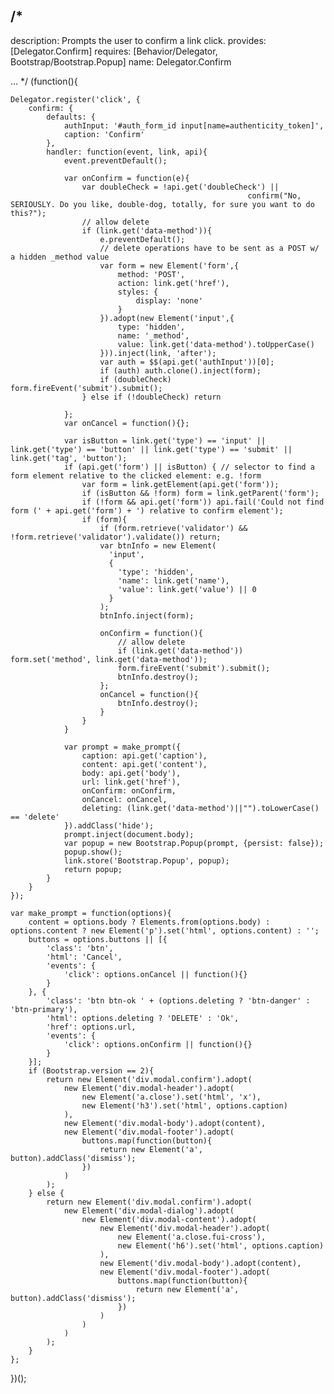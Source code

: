 /*
---
description: Prompts the user to confirm a link click.
provides: [Delegator.Confirm]
requires: [Behavior/Delegator, Bootstrap/Bootstrap.Popup]
name: Delegator.Confirm

...
*/
(function(){

	Delegator.register('click', {
		confirm: {
			defaults: {
				authInput: '#auth_form_id input[name=authenticity_token]',
				caption: 'Confirm'
			},
			handler: function(event, link, api){
				event.preventDefault();

				var onConfirm = function(e){
					var doubleCheck = !api.get('doubleCheck') ||
														 confirm("No, SERIOUSLY. Do you like, double-dog, totally, for sure you want to do this?");
					// allow delete
					if (link.get('data-method')){
						e.preventDefault();
						// delete operations have to be sent as a POST w/ a hidden _method value
						var form = new Element('form',{
							method: 'POST',
							action: link.get('href'),
							styles: {
								display: 'none'
							}
						}).adopt(new Element('input',{
							type: 'hidden',
							name: '_method',
							value: link.get('data-method').toUpperCase()
						})).inject(link, 'after');
						var auth = $$(api.get('authInput'))[0];
						if (auth) auth.clone().inject(form);
						if (doubleCheck) form.fireEvent('submit').submit();
					} else if (!doubleCheck) return

				};
				var onCancel = function(){};

				var isButton = link.get('type') == 'input' || link.get('type') == 'button' || link.get('type') == 'submit' || link.get('tag', 'button');
				if (api.get('form') || isButton) { // selector to find a form element relative to the clicked element: e.g. !form
					var form = link.getElement(api.get('form'));
					if (isButton && !form) form = link.getParent('form');
					if (!form && api.get('form')) api.fail('Could not find form (' + api.get('form') + ') relative to confirm element');
					if (form){
						if (form.retrieve('validator') && !form.retrieve('validator').validate()) return;
						var btnInfo = new Element(
						  'input',
						  {
						  	'type': 'hidden',
						  	'name': link.get('name'),
						  	'value': link.get('value') || 0
						  }
						);
						btnInfo.inject(form);

						onConfirm = function(){
							// allow delete
							if (link.get('data-method')) form.set('method', link.get('data-method'));
							form.fireEvent('submit').submit();
							btnInfo.destroy();
						};
						onCancel = function(){
							btnInfo.destroy();
						}
					}
				}

				var prompt = make_prompt({
					caption: api.get('caption'),
					content: api.get('content'),
					body: api.get('body'),
					url: link.get('href'),
					onConfirm: onConfirm,
					onCancel: onCancel,
					deleting: (link.get('data-method')||"").toLowerCase() == 'delete'
				}).addClass('hide');
				prompt.inject(document.body);
				var popup = new Bootstrap.Popup(prompt, {persist: false});
				popup.show();
				link.store('Bootstrap.Popup', popup);
				return popup;
			}
		}
	});

	var make_prompt = function(options){
		content = options.body ? Elements.from(options.body) : options.content ? new Element('p').set('html', options.content) : '';
		buttons = options.buttons || [{
			'class': 'btn',
			'html': 'Cancel',
			'events': {
				'click': options.onCancel || function(){}
			}
		}, {
			'class': 'btn btn-ok ' + (options.deleting ? 'btn-danger' : 'btn-primary'),
			'html': options.deleting ? 'DELETE' : 'Ok',
			'href': options.url,
			'events': {
				'click': options.onConfirm || function(){}
			}
		}];
		if (Bootstrap.version == 2){
			return new Element('div.modal.confirm').adopt(
				new Element('div.modal-header').adopt(
					new Element('a.close').set('html', 'x'),
					new Element('h3').set('html', options.caption)
				),
				new Element('div.modal-body').adopt(content),
				new Element('div.modal-footer').adopt(
					buttons.map(function(button){
						return new Element('a', button).addClass('dismiss');
					})
				)
			);
		} else {
			return new Element('div.modal.confirm').adopt(
				new Element('div.modal-dialog').adopt(
					new Element('div.modal-content').adopt(
						new Element('div.modal-header').adopt(
							new Element('a.close.fui-cross'),
							new Element('h6').set('html', options.caption)
						),
						new Element('div.modal-body').adopt(content),
						new Element('div.modal-footer').adopt(
							buttons.map(function(button){
								return new Element('a', button).addClass('dismiss');
							})
						)
					)
				)
			);
		}
	};

})();